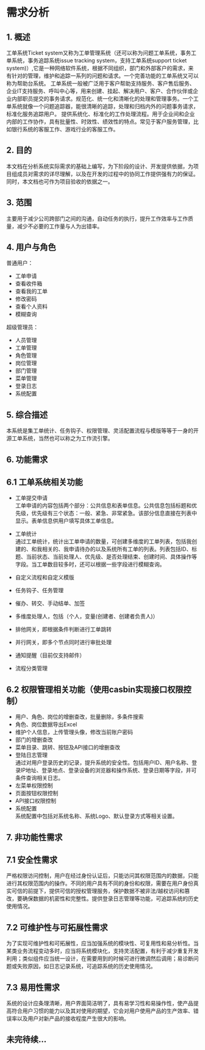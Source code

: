 # 需求分析

## 1. 概述
工单系统Ticket system又称为工单管理系统（还可以称为问题工单系统，事务工单系统，事务追踪系统issue tracking system，支持工单系统support ticket system)）,它是一种网络软件系统，根据不同组织，部门和外部客户的需求，来有针对的管理，维护和追踪一系列的问题和请求。一个完善功能的工单系统又可以称为帮助台系统。
工单系统一般被广泛用于客户帮助支持服务、客户售后服务、企业IT支持服务、呼叫中心等，用来创建、挂起、解决用户、客户、合作伙伴或企业内部职员提交的事务请求。规范化、统一化和清晰化的处理和管理事务。一个工单系统就像一个问题追踪器，能很清晰的追踪，处理和归档内外的问题事务请求，标准化服务追踪用户。
提供系统化、标准化的工作处理流程。用于企业间和企业内部的工作协作，具有批量性、时效性、绩效性的特点。常见于客户服务管理，比如银行系统的客服工作、游戏行业的客服工作。

## 2. 目的
本文档在分析系统实际需求的基础上编写，为下阶段的设计、开发提供依据，为项目组成员对需求的详尽理解，以及在开发的过程中的协同工作提供强有力的保证。同时，本文档也可作为项目验收的依据之一。

## 3. 范围
主要用于减少公司跨部门之间的沟通，自动任务的执行，提升工作效率与工作质量，减少不必要的工作量与人为出错率。

## 4. 用户与角色
普通用户：
- 工单申请
- 查看收件箱
- 查看我的工单
- 修改密码
- 查看个人资料
- 模糊查询  

超级管理员：
- 人员管理
- 工单管理
- 角色管理
- 岗位管理
- 部门管理
- 菜单管理
- 登录日志
- 系统配置

## 5. 综合描述
本系统是集工单统计、任务钩子、权限管理、灵活配置流程与模版等等于一身的开源工单系统，当然也可以称之为工作流引擎。 

## 6. 功能需求
## 6.1 工单系统相关功能
- 工单提交申请  
工单申请的内容包括两个部分：公共信息和表单信息。公共信息包括标题和优先级，优先级有三个状态：一般、紧急、非常紧急。该部分信息直接在列表中显示。表单信息供用户填写具体工单信息。

- 工单统计  
通过工单统计，统计出工单申请的数量，可创建多维度的工单列表，包括我创建的、和我相关的、我申请待办的以及系统所有工单的列表。列表包括ID、标题、当前状态、当前处理人、优先级、是否处理结束、创建时间、具体操作等字段。当工单数目较多时，还可以根据一些字段进行模糊查询。

- 自定义流程和自定义模版  
- 任务钩子、任务管理
- 催办、转交、手动结单、加签
- 多维度处理人，包括（个人，变量(创建者、创建者负责人)）
- 排他网关，即根据条件判断进行工单跳转
- 并行网关，即多个节点同时进行审批处理
- 通知提醒（目前仅支持邮件）
- 流程分类管理

## 6.2 权限管理相关功能（使用casbin实现接口权限控制）

- 用户、角色、岗位的增删查改，批量删除，多条件搜索
- 角色、岗位数据导出Excel
- 维护个人信息，上传管理头像，修改当前账户密码
- 部门的增删查改
- 菜单目录、跳转、按钮及API接口的增删查改
- 登陆日志管理  
通过对用户登录历史的记录，提升系统的安全性。包括用户ID、用户名称、登录IP地址、登录地点、登录设备的浏览器和操作系统、登录日期等字段，并可条件查询相关日志。
- 左菜单权限控制
- 页面按钮权限控制
- API接口权限控制
- 系统配置  
系统配置中包括对系统名称、系统Logo、默认登录方式等相关设置。
## 7. 非功能性需求
## 7.1 安全性需求
严格权限访问控制，用户在经过身份认证后，只能访问其权限范围内的数据，只能进行其权限范围内的操作。不同的用户具有不同的身份和权限，需要在用户身份真实可信的前提下，提供可信的授权管理服务，保护数据不被非法/越权访问和篡改，要确保数据的机密性和完整性。提供登录日志管理等功能，可追踪系统的历史使用情况。

## 7.2 可维护性与可拓展性需求
为了实现可维护性和可拓展性，应当加强系统的模块性、可复用性和易分析性。当某类业务流程变动多时，应当将系统模块化，支持灵活配置，有利于减少重复开发利用；类似组件应当统一设计，在需要用到的时候可进行微调然后调用；易诊断问题或失败原因，如日志记录系统，可追踪系统的历史使用情况。

## 7.3 易用性需求
系统的设计应条理清晰，用户界面简洁明了，具有易学习性和易操作性，使产品提高符合用户习惯的能力以及其对使用的期望，它会对用户使用产品的生产效率、错误率以及用户对新产品的接收程度产生很大的影响。

## 未完待续...